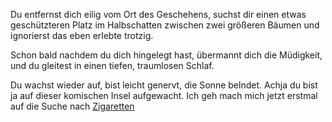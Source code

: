 Du entfernst dich eilig vom Ort des Geschehens, suchst dir einen etwas geschützteren Platz im Halbschatten 
zwischen zwei größeren Bäumen und ignorierst das eben erlebte trotzig. 

Schon bald nachdem du dich hingelegt hast, übermannt dich die Müdigkeit, und du gleitest in einen tiefen, 
traumlosen Schlaf.

Du wachst wieder auf, bist leicht genervt, die Sonne belndet. Achja du bist ja auf dieser komischen Insel aufgewacht.
Ich geh mach mich jetzt erstmal auf die Suche nach [Zigaretten](zigaretten/zigaretten.md)
